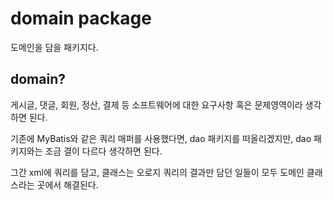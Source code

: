 # domain package
도메인을 담을 패키지다.  

## domain?
게시글, 댓글, 회원, 정산, 결제 등 소프트웨어에 대한 요구사항 혹은 문제영역이라 생각하면 된다.  

기존에 MyBatis와 같은 쿼리 매퍼를 사용했다면, dao 패키지를 떠올리겠지만, dao 패키지와는 조금 결이 다르다 생각하면 된다.  

그간 xml에 쿼리를 담고, 클래스는 오로지 쿼리의 결과만 담던 일들이 모두 도메인 클래스라는 곳에서 해결된다.